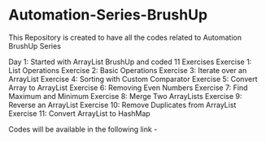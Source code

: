 # Automation-Series-BrushUp
This Repository is created to have all the codes related to Automation BrushUp Series

Day 1:
Started with ArrayList BrushUp and coded 11 Exercises 
Exercise 1: List Operations
Exercise 2: Basic Operations
Exercise 3: Iterate over an ArrayList
Exercise 4: Sorting with Custom Comparator
Exercise 5: Convert Array to ArrayList
Exercise 6: Removing Even Numbers
Exercise 7: Find Maximum and Minimum
Exercise 8: Merge Two ArrayLists
Exercise 9: Reverse an ArrayList
Exercise 10: Remove Duplicates from ArrayList
Exercise 11: Convert ArrayList to HashMap

Codes will be available in the following link - 
 

